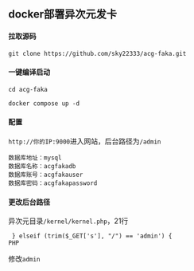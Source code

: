 ## docker部署异次元发卡

#### 拉取源码
```
git clone https://github.com/sky22333/acg-faka.git
```
#### 一键编译启动
```
cd acg-faka
```
```
docker compose up -d
```

#### 配置

`http://你的IP:9000`进入网站，后台路径为`/admin`


```
数据库地址：mysql
数据库名称：acgfakadb
数据库账号：acgfakauser
数据库密码：acgfakapassword
```



#### 更改后台路径

异次元目录`/kernel/kernel.php`，21行 
```
 } elseif (trim($_GET['s'], "/") == 'admin') {
PHP
```
修改`admin`
